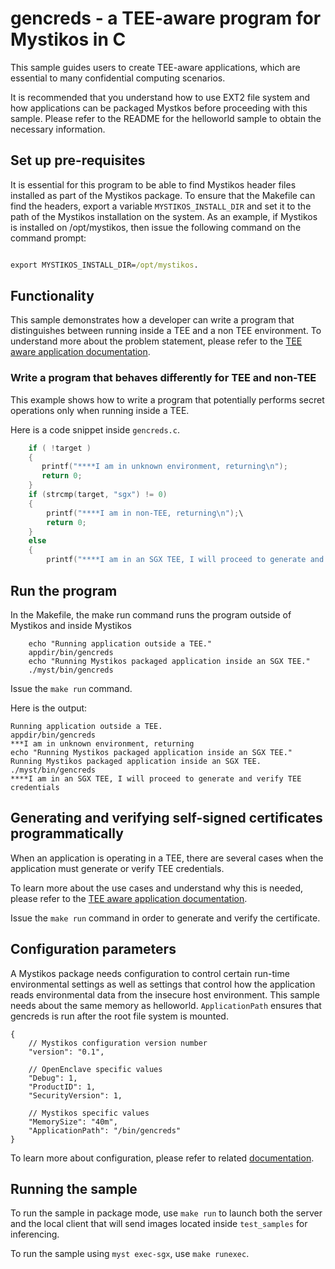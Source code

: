 # gencreds -  a TEE-aware program for Mystikos in C

This sample guides users to create TEE-aware applications, which are
essential to many confidential computing scenarios.

It is recommended that you understand how to use EXT2 file system and how applications can be packaged
Mystkos before proceeding with this sample. Please refer to the README for the helloworld sample
to obtain the necessary information.


## Set up pre-requisites

It is essential for this program to be able to find Mystikos header files installed as part of the Mystikos package.
To ensure that the Makefile can find the headers, export a variable `MYSTIKOS_INSTALL_DIR` and set it to the path of
the Mystikos installation on the system. As an example, if Mystikos is installed on /opt/mystikos, then issue
 the following command on the command prompt:

```cmd

export MYSTIKOS_INSTALL_DIR=/opt/mystikos.

```
## Functionality

This sample demonstrates how a developer can write a program that distinguishes between running inside a TEE and a non TEE environment.
To understand more about the problem statement, please refer to the [TEE aware application documentation](../../../doc/user-getting-started-tee-aware.md).


### Write a program that behaves differently for TEE and non-TEE

This example shows how to write a program that potentially performs secret
operations only when running inside a TEE.

Here is a code snippet inside `gencreds.c`.

```c
    if ( !target )
    {
       printf("****I am in unknown environment, returning\n");
       return 0;
    }
    if (strcmp(target, "sgx") != 0)
    {
        printf("****I am in non-TEE, returning\n");\
        return 0;
    }
    else
    {
        printf("****I am in an SGX TEE, I will proceed to generate and verify TEE credentials\n");\
```



## Run the program

In the Makefile, the make run command runs the program outside of Mystikos and inside Mystikos
```
	echo "Running application outside a TEE."
	appdir/bin/gencreds
	echo "Running Mystikos packaged application inside an SGX TEE."
	./myst/bin/gencreds
```

Issue the `make run` command.

Here is the output:
```
Running application outside a TEE.
appdir/bin/gencreds
***I am in unknown environment, returning
echo "Running Mystikos packaged application inside an SGX TEE."
Running Mystikos packaged application inside an SGX TEE.
./myst/bin/gencreds
****I am in an SGX TEE, I will proceed to generate and verify TEE credentials
```

## Generating and verifying self-signed certificates programmatically

When an application is operating in a TEE, there are several cases when the application must generate or verify TEE credentials.

To learn more about the use cases and understand why this is needed, please refer to the [TEE aware application documentation](../../../doc/user-getting-started-tee-aware.md).


Issue the `make run` command in order to generate and verify the certificate.

## Configuration parameters

A Mystikos package needs configuration to control certain run-time environmental settings as well as settings that control how the application reads environmental data from the insecure host environment.
This sample needs about the same memory as helloworld. `ApplicationPath` ensures that gencreds is run after the root file system is mounted. 

```
{
    // Mystikos configuration version number
    "version": "0.1",

    // OpenEnclave specific values
    "Debug": 1,
    "ProductID": 1,
    "SecurityVersion": 1,

    // Mystikos specific values
    "MemorySize": "40m",
    "ApplicationPath": "/bin/gencreds"
}
```
To learn more about configuration, please refer to related [documentation](../../doc/sign-package.md).

## Running the sample

To run the sample in package mode, use `make run` to launch both the server and the local client that will
send images located inside `test_samples` for inferencing.

To run the sample using `myst exec-sgx`, use `make runexec`.